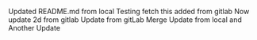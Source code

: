 Updated README.md from local
Testing fetch this added from gitlab
Now update 2d from gitlab 
Update from gitLab
Merge Update from local and Another Update
